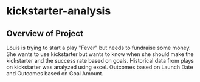 # kickstarter-analysis
## Overview of Project
Louis is trying to start a play "Fever" but needs to fundraise some money. She wants to use kickstarter but wants to know when she should make the kickstarter and the success rate based on goals. Historical data from plays on kickstarter was analyzed using excel. Outcomes based on Launch Date and Outcomes based on Goal Amount.

